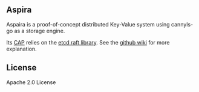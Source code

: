 ## Aspira 

Aspaira is a proof-of-concept distributed Key-Value system using cannyls-go as a storage engine. 

Its [CAP](https://en.wikipedia.org/wiki/CAP_theorem) relies on the [etcd raft library](https://github.com/etcd-io/etcd/blob/main/raft/README.md). See the [github wiki](https://github.com/thesues/aspira/wiki) for more explanation.

## License

Apache 2.0 License
